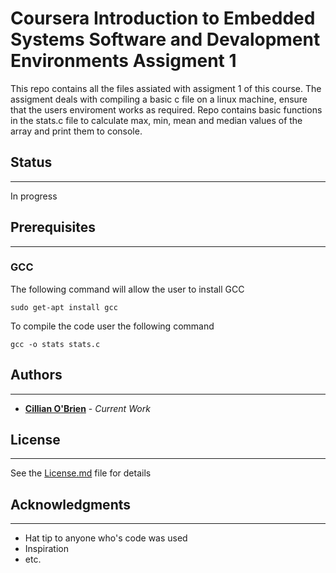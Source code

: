 # Coursera Introduction to Embedded Systems Software and Devalopment Environments Assigment 1
This repo contains all the files assiated with assigment 1 of this course. The assigment deals
with compiling a basic c file on a linux machine, ensure that the users enviroment works as required. Repo contains basic functions in the stats.c file to calculate max, min, mean and median values of the array and print them to console.

## Status

--- 
In progress

## Prerequisites 

---
### GCC

The following command will allow the user to install GCC
~~~console 
sudo get-apt install gcc
~~~

To compile the code user the following command
~~~console 
gcc -o stats stats.c
~~~

## Authors 

--- 
* **[Cillian O'Brien](mailto:Cillian.Obrien@analog.com)** - *Current Work*

## License

--- 

See the [License.md](LICENSE.md) file for details

## Acknowledgments

---
* Hat tip to anyone who's code was used
* Inspiration 
* etc.
